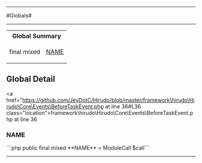 - - -

#Globals#

- - -

<table id="summary_global" class="title">
<tr><th colspan="2" class="title">Global Summary</th></tr>
<tr>
<td class="nx">final  mixed</td>
<td class="description"><p class="name"><a href="#NAME">NAME</a></p></td>
</tr>
</table>

<h2 id="detail_global">Global Detail</h2>

<a href="https://github.com/JeyDotC/Hirudo/blob/master/framework\hirudo\Hirudo\Core\Events\BeforeTaskEvent.php at line 36#L36 class="location">framework\hirudo\Hirudo\Core\Events\BeforeTaskEvent.php at line 36</a>

<h3 id="NAME">NAME</h3>
```php
public final  mixed **NAME** = ModuleCall $call```
<div class="details">
</div>

- - -

